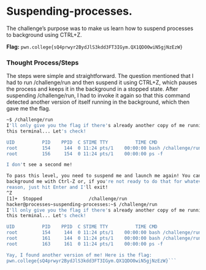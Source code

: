 # Suspending-processes.
The challenge’s purpose was to make us learn how to suspend  processes to background using CTRL+Z.

**Flag:** ` pwn.college{sQ4prwyr2BydJlS3kdd3FT3IGym.QX1QDO0wiN5gjNzEzW} `

### Thought Process/Steps
The steps were simple and straightforward. The question mentioned that I had to run /challenge/run and then suspend it using 
CTRL+Z, which pauses the process and keeps it in the background in a stopped state. After suspending /challenge/run, I had to 
invoke it again so that this command detected another version of itself running in the background, which then gave me the flag.
 

```bash
~$ /challenge/run
I'll only give you the flag if there's already another copy of me running in
this terminal... Let's check!

UID          PID    PPID  C STIME TTY          TIME CMD
root         154     144  0 11:24 pts/1    00:00:00 bash /challenge/run
root         156     154  0 11:24 pts/1    00:00:00 ps -f

I don't see a second me!

To pass this level, you need to suspend me and launch me again! You can
background me with Ctrl-Z or, if you're not ready to do that for whatever
reason, just hit Enter and I'll exit!
^Z
[1]+  Stopped                 /challenge/run
hacker@processes~suspending-processes:~$ /challenge/run
I'll only give you the flag if there's already another copy of me running in
this terminal... Let's check!

UID          PID    PPID  C STIME TTY          TIME CMD
root         154     144  0 11:24 pts/1    00:00:00 bash /challenge/run
root         161     144  0 11:24 pts/1    00:00:00 bash /challenge/run
root         163     161  0 11:24 pts/1    00:00:00 ps -f

Yay, I found another version of me! Here is the flag:
pwn.college{sQ4prwyr2BydJlS3kdd3FT3IGym.QX1QDO0wiN5gjNzEzW}```


